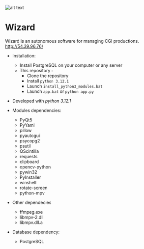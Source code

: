 ![alt text](http://54.39.96.76/documentation/_images/wizard_icon_256.png)

# Wizard

Wizard is an autonomous software for managing CGI productions.
http://54.39.96.76/

* Installation:
	* Install PostgreSQL on your computer or any server
	* This repository :
		* Clone the repository
		* Install `python 3.12.1`
		* Launch `install_python3_modules.bat`
		* Launch `app.bat` or `python app.py`

* Developed with _python 3.12.1_

* Modules dependencies:
	* PyQt5
	* PyYaml
	* pillow
	* pyautogui
	* psycopg2
	* psutil
	* QScintilla
	* requests
	* clipboard
	* opencv-python
	* pywin32
	* PyInstaller
	* winshell
	* rotate-screen
	* python-mpv

* Other dependecies
	* ffmpeg.exe
	* libmpv-2.dll
	* libmpv.dll.a

* Database dependency:
	* PostgreSQL
